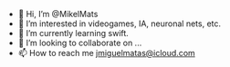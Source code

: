 - 👋 Hi, I’m @MikelMats
- 👀 I’m interested in videogames, IA, neuronal nets, etc. 
- 🌱 I’m currently learning swift.
- 💞️ I’m looking to collaborate on ...
- 📫 How to reach me jmiguelmatas@icloud.com

<!---
MikelMats/MikelMats is a ✨ special ✨ repository because its `README.md` (this file) appears on your GitHub profile.
You can click the Preview link to take a look at your changes.
--->
